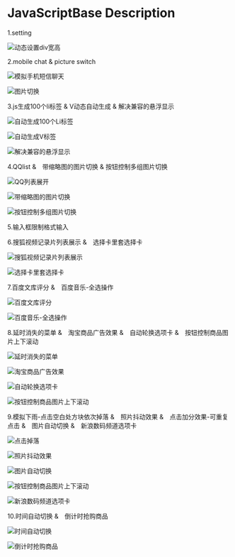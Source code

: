 # JavaScriptBase Description
1.setting

![动态设置div宽高](1/01/images/setting.gif)

2.mobile chat & picture switch

![模拟手机短信聊天](2/02/images/mobileChat.gif)

![图片切换](2/03/images/pictureSwitch.gif)

3.js生成100个li标签  & V动态自动生成 & 解决兼容的悬浮显示

![自动生成100个Li标签](3/06/images/100Li.gif)

![自动生成V标签](3/07/images/v.gif)

![解决兼容的悬浮显示](3/08/images/xuanfu.gif)

4.QQlist &　带缩略图的图片切换 & 按钮控制多组图片切换

![QQ列表展开](4/01/images/QQlist.gif)

![带缩略图的图片切换](4/02/images/smallList.gif)

![按钮控制多组图片切换](4/03/images/setsPic.gif)

5.输入框限制格式输入

6.搜狐视频记录片列表展示 &　选择卡里套选择卡

![搜狐视频记录片列表展示](6/03/images/搜狐视频记录片列表展示.gif)

![选择卡里套选择卡](4/04/images/smallList.gif)

7.百度文库评分 &　百度音乐-全选操作

![百度文库评分](7/01/images/百度文库评分.gif)

![百度音乐-全选操作](7/02/images/百度音乐-全选操作.gif)

8.延时消失的菜单 &　淘宝商品广告效果 &　自动轮换选项卡 &　按钮控制商品图片上下滚动

![延时消失的菜单](8/01/images/延时消失的菜单.gif)

![淘宝商品广告效果](8/02/images/淘宝商品广告效果.gif)

![自动轮换选项卡](8/03/images/自动轮换选项卡.gif)

![按钮控制商品图片上下滚动](8/04/images/按钮控制商品图片上下滚动.gif)

9.模拟下雨-点击空白处方块依次掉落 &　照片抖动效果 &　点击加分效果-可重复点击 &　图片自动切换 &　新浪数码频道选项卡

![点击掉落](9/01/images/点击掉落.png)

![照片抖动效果](9/02/images/照片抖动效果.png)

![图片自动切换](9/03/images/图片自动切换.gif)

![按钮控制商品图片上下滚动](9/04/images/按钮控制商品图片上下滚动.gif)

![新浪数码频道选项卡](9/05/images/新浪数码频道选项卡.gif)

10.时间自动切换 &　倒计时抢购商品

![时间自动切换](10/01/images/时间自动切换.png)

![倒计时抢购商品](10/02/images/倒计时抢购商品.png)
